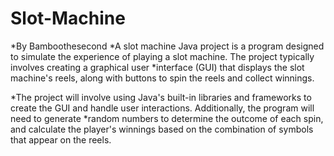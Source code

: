 # Slot-Machine
*By Bamboothesecond
*A slot machine Java project is a program designed to simulate the experience of playing a slot machine. The project typically involves creating a graphical user *interface (GUI) that displays the slot machine's reels, along with buttons to spin the reels and collect winnings.

*The project will involve using Java's built-in libraries and frameworks to create the GUI and handle user interactions. Additionally, the program will need to generate *random numbers to determine the outcome of each spin, and calculate the player's winnings based on the combination of symbols that appear on the reels.
